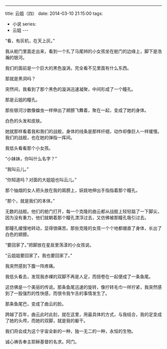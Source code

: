 
---
title: 云姐（四）
date: 2014-03-10 21:15:00
tags:
  - 小说
series:
  - 云姐
---​ 

“看，有灰机，在天上灰。”

<!--more-->

我从舱门里面走出来，看到一个扎了马尾辫的小女孩坐在舱门的边缘上，脚下是浩瀚的银河。

我们的面前是一个巨大的黑色漩涡，完全看不见里面有什么东西。

那就是黑洞吗？

突然间，我看到了那个黑色的漩涡迅速凝聚，中间形成了一个瞳孔。

那是云姐的瞳孔。

那些银河沙数像蝗虫一样伸出了翅膀飞舞着，聚在一起，变成了她的身体。

白色的头发和皮肤。

她就那样看着我和我们的战舰，身体的线条是那样纤细，动作却像巨人一样缓慢。我们的战舰，也在她的弹指一挥间。

我低头看看那个小女孩。

“小妹妹，你叫什么名字？”

“我叫云儿。”

“你知道吗？对面的大姐姐也叫云儿。”

那个抽烟的女人把头放在我的肩膀上，妖娆地伸出手指指着那个瞳孔。

“那个，就是我们的本体。”

无数的战舰。他们的舱门打开，每一个克隆的曲云都从战舰上轻轻踮了一下脚尖，因为没有重力，他们就朝着那个瞳孔漂浮过去，又仿佛被那瞳孔吸引过去。

那瞳孔缓慢地转动，显得很痛苦。那些克隆的女孩一个个地都绷直了身体，长出了白色的翅膀。

“要回家了。”把脚放在星辰里荡漾的小女孩说。

“云姐姐要回家了。我也要回家了。”

我突然感到下腹一阵疼痛。

我低头看去，发现我赤裸的双脚不再是人足，而扭卷在一起便成了一条鱼尾。

这仿佛是一个美丽的传说。那条鱼尾迅速的旋转，像拧转毛巾一样拧紧，我突然感到了一股强烈的性快感，而很令我乍舌的事情发生了。

那条鱼尾巴，变成了曲云的脸。

跨越了百年，曲云此时此刻，就在这里，用最具体的方式，与我结合，我的足变成了她的头颅，而她的双脚，就是我的躯干。

我们将会成为这个宇宙全新的一种，独一无二的一种，永恒的生物。

诚心祷告奉主耶稣基督的名求。阿门。
